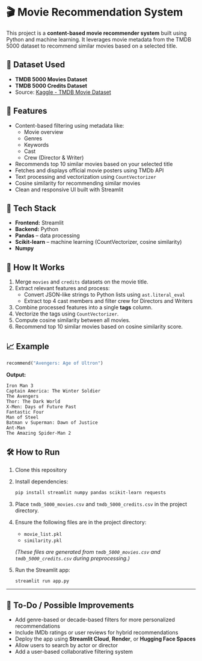 # 🎬 Movie Recommendation System

This project is a **content-based movie recommender system** built using Python and machine learning. It leverages movie metadata from the TMDB 5000 dataset to recommend similar movies based on a selected title.

## 📁 Dataset Used

- **TMDB 5000 Movies Dataset**
- **TMDB 5000 Credits Dataset**
- Source: [Kaggle - TMDB Movie Dataset](https://www.kaggle.com/datasets/tmdb/tmdb-movie-metadata)
  
## 🚀 Features

- Content-based filtering using metadata like:
  - Movie overview
  - Genres
  - Keywords
  - Cast
  - Crew (Director & Writer)
- Recommends top 10 similar movies based on your selected title
- Fetches and displays official movie posters using TMDb API
- Text processing and vectorization using `CountVectorizer`
- Cosine similarity for recommending similar movies
- Clean and responsive UI built with Streamlit

## 🧠 Tech Stack

- **Frontend:** Streamlit
- **Backend:** Python
- **Pandas** – data processing
- **Scikit-learn** – machine learning (CountVectorizer, cosine similarity)
- **Numpy**

## 📌 How It Works

1. Merge `movies` and `credits` datasets on the movie title.
2. Extract relevant features and process:
   - Convert JSON-like strings to Python lists using `ast.literal_eval`
   - Extract top 4 cast members and filter crew for Directors and Writers
3. Combine processed features into a single **tags** column.
4. Vectorize the tags using `CountVectorizer`.
5. Compute cosine similarity between all movies.
6. Recommend top 10 similar movies based on cosine similarity score.

## 📈 Example

```python
recommend("Avengers: Age of Ultron")
```

**Output:**
```
Iron Man 3
Captain America: The Winter Soldier
The Avengers
Thor: The Dark World
X-Men: Days of Future Past
Fantastic Four
Man of Steel
Batman v Superman: Dawn of Justice
Ant-Man
The Amazing Spider-Man 2
```

## 🛠 How to Run

1. Clone this repository
2. Install dependencies:
   ```bash
   pip install streamlit numpy pandas scikit-learn requests
   ```
3. Place `tmdb_5000_movies.csv` and `tmdb_5000_credits.csv` in the project directory.
4. Ensure the following files are in the project directory:
   - `movie_list.pkl`
   - `similarity.pkl`

   *(These files are generated from `tmdb_5000_movies.csv` and `tmdb_5000_credits.csv` during preprocessing.)*
5. Run the Streamlit app:
   ```bash
   streamlit run app.py
   ```

---

## 📎 To-Do / Possible Improvements

- Add genre-based or decade-based filters for more personalized recommendations
- Include IMDb ratings or user reviews for hybrid recommendations
- Deploy the app using **Streamlit Cloud**, **Render**, or **Hugging Face Spaces**
- Allow users to search by actor or director
- Add a user-based collaborative filtering system
